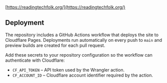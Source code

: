 [https://readingtechfolk.org/](https://readingtechfolk.org/)

## Deployment

The repository includes a GitHub Actions workflow that deploys the site to Cloudflare Pages. Deployments run automatically on every push to `main` and preview builds are created for each pull request.

Add these secrets to your repository configuration so the workflow can authenticate with Cloudflare:

- `CF_API_TOKEN` – API token used by the Wrangler action.
- `CF_ACCOUNT_ID` – Cloudflare account identifier required by the action.
